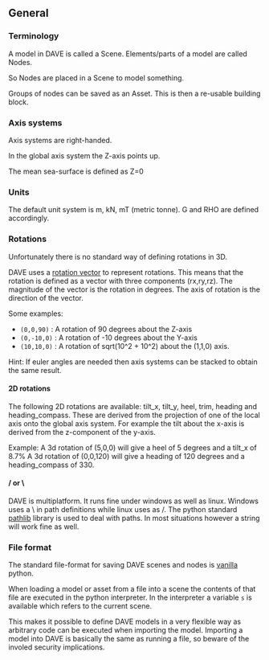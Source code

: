 ## General

### Terminology

A model in DAVE is called a Scene.
Elements/parts of a model are called Nodes.

So Nodes are placed in a Scene to model something.

Groups of nodes can be saved as an Asset. This is then a re-usable building block.


### Axis systems

Axis systems are right-handed.

In the global axis system the Z-axis points up.

The mean sea-surface is defined as Z=0

### Units

The default unit system is m, kN, mT (metric tonne).
G and RHO are defined accordingly.

### Rotations

Unfortunately there is no standard way of defining rotations in 3D.

DAVE uses a [rotation vector](https://en.wikipedia.org/wiki/Axis%E2%80%93angle_representation#Rotation_vector) to represent rotations.
This means that the rotation is defined as a vector with three components (rx,ry,rz). The magnitude of the vector is the rotation in degrees.
The axis of rotation is the direction of the vector.

Some examples:

- `(0,0,90)` : A rotation of 90 degrees about the Z-axis
- `(0,-10,0)` : A rotation of -10 degrees about the Y-axis
- `(10,10,0)` : A rotation of sqrt(10^2 + 10^2) about the (1,1,0) axis.

Hint: If euler angles are needed then axis systems can be stacked to obtain the same result.


#### 2D rotations

The following 2D rotations are available: tilt_x, tilt_y, heel, trim, heading and heading_compass. These are derived from the
projection of one of the local axis onto the global axis system.
For example the tilt about the x-axis is derived from the z-component of the y-axis.

Example:
	A 3d rotation of (5,0,0) will give a heel of 5 degrees and a tilt_x of 8.7%
	A 3d rotation of (0,0,120) will give a heading of 120 degrees and a heading_compass of 330.


#### / or \\

DAVE is multiplatform. It runs fine under windows as well as linux.
Windows uses a \\ in path definitions while linux uses as /.
The python standard [pathlib](https://docs.python.org/3/library/pathlib.html) library is used to deal with paths. In most situations however a string will work fine as well.


### File format

The standard file-format for saving DAVE scenes and nodes is [vanilla](https://en.wikipedia.org/wiki/Vanilla_software) python.

When loading a model or asset from a file into a scene the contents of that file are executed in the python interpreter. In the interpreter a variable `s` is
available which refers to the current scene.

This makes it possible to define DAVE models in a very flexible way as arbitrary code can be executed when importing the model. Importing a model into DAVE is basically the same as running a file, so beware of the involed security implications.